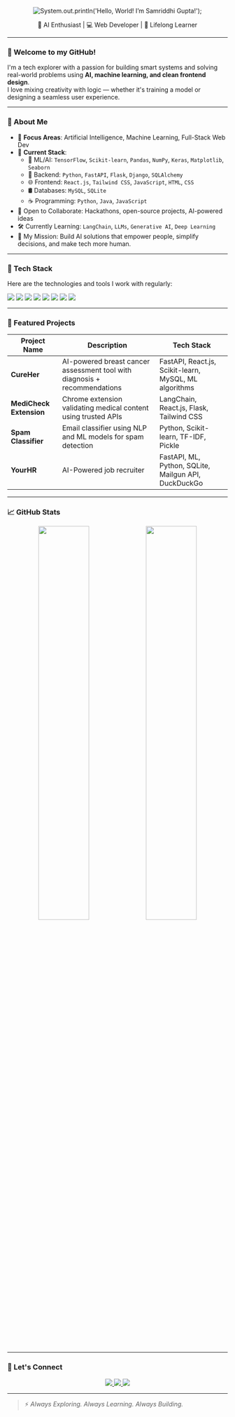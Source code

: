 <!-- 👩‍💻 Animated Header -->
<p align="center">
  <img
    src="https://readme-typing-svg.demolab.com?font=Fira+Code&size=24&duration=3000&pause=1000&color=F76D6D&center=true&vCenter=true&width=1000&lines=System.out.println(%22Hello,+World!+I'm+Samriddhi+Gupta!%22);"
    alt="System.out.println('Hello, World! I’m Samriddhi Gupta!');"
  />
</p>

<p align="center">🚀 AI Enthusiast | 💻 Web Developer | 🧠 Lifelong Learner</p>

---

### 🌟 Welcome to my GitHub!

I'm a tech explorer with a passion for building smart systems and solving real-world problems using **AI, machine learning, and clean frontend design**.  
I love mixing creativity with logic — whether it's training a model or designing a seamless user experience.

---

### 🧠 About Me

- 🔬 **Focus Areas**: Artificial Intelligence, Machine Learning, Full-Stack Web Dev  
- 📌 **Current Stack**:  
  - 🤖 ML/AI: `TensorFlow`, `Scikit-learn`, `Pandas`, `NumPy`, `Keras`, `Matplotlib`, `Seaborn`  
  - 🧪 Backend: `Python`, `FastAPI`, `Flask`, `Django`, `SQLAlchemy`  
  - 🌐 Frontend: `React.js`, `Tailwind CSS`, `JavaScript`, `HTML`, `CSS`  
  - 🛢️ Databases: `MySQL`, `SQLite`  
  - ☕ Programming: `Python`, `Java`, `JavaScript`  
- 🤝 Open to Collaborate: Hackathons, open-source projects, AI-powered ideas  
- 🛠 Currently Learning: `LangChain`, `LLMs`, `Generative AI`, `Deep Learning`  
- 🎯 My Mission: Build AI solutions that empower people, simplify decisions, and make tech more human.

---

### 💼 Tech Stack

Here are the technologies and tools I work with regularly:

<p align="left">
  <img src="https://img.shields.io/badge/-Python-3776AB?style=for-the-badge&logo=python&logoColor=white"/>
  <img src="https://img.shields.io/badge/-Java-007396?style=for-the-badge&logo=java&logoColor=white"/>
  <img src="https://img.shields.io/badge/-React-61DAFB?style=for-the-badge&logo=react&logoColor=black"/>
  <img src="https://img.shields.io/badge/-FastAPI-009688?style=for-the-badge&logo=fastapi&logoColor=white"/>
  <img src="https://img.shields.io/badge/-Flask-000000?style=for-the-badge&logo=flask&logoColor=white"/>
  <img src="https://img.shields.io/badge/-JavaScript-F7DF1E?style=for-the-badge&logo=javascript&logoColor=black"/>
  <img src="https://img.shields.io/badge/-TailwindCSS-38B2AC?style=for-the-badge&logo=tailwind-css&logoColor=white"/>
  <img src="https://img.shields.io/badge/-MySQL-4479A1?style=for-the-badge&logo=mysql&logoColor=white"/>
</p>

---

### 🚀 Featured Projects

| Project Name           | Description                                                                 | Tech Stack                                               |
|------------------------|-----------------------------------------------------------------------------|----------------------------------------------------------|
| **CureHer**            | AI-powered breast cancer assessment tool with diagnosis + recommendations   | FastAPI, React.js, Scikit-learn, MySQL, ML algorithms    |
| **MediCheck Extension**| Chrome extension validating medical content using trusted APIs              | LangChain, React.js, Flask, Tailwind CSS                 |
| **Spam Classifier**    | Email classifier using NLP and ML models for spam detection                 | Python, Scikit-learn, TF-IDF, Pickle                     |
| **YourHR**             | AI-Powered job recruiter                                                    | FastAPI, ML, Python, SQLite, Mailgun API, DuckDuckGo     |

---

### 📈 GitHub Stats

<p align="center">
  <img src="https://github-readme-stats.vercel.app/api?username=sg6724&show_icons=true&theme=github_dark" width="48%" />
  <img src="https://github-readme-streak-stats.herokuapp.com/?user=sg6724&theme=github-dark-blue" width="48%" />
</p>

---

### 🧩 Let's Connect

<p align="center">
  <a href="https://www.linkedin.com/in/samriddhi-gupta-61a96b282/" target="_blank">
    <img src="https://img.shields.io/badge/-LinkedIn-blue?style=for-the-badge&logo=linkedin&logoColor=white"/>
  </a>
  <a href="mailto:samriddhigupta426@gmail.com">
    <img src="https://img.shields.io/badge/-Gmail-D14836?style=for-the-badge&logo=gmail&logoColor=white"/>
  </a>
  <a href="https://samriddhigupta426.wixsite.com/myfolio" target="_blank">
    <img src="https://img.shields.io/badge/-Portfolio-24292E?style=for-the-badge&logoColor=white"/>
  </a>
</p>

---

> ⚡️ *Always Exploring. Always Learning. Always Building.*
